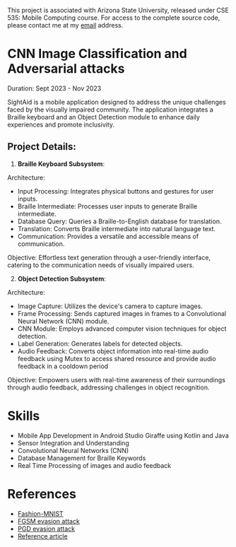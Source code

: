 This project is associated with Arizona State University, released under CSE 535: Mobile Computing course. For access to the complete source code, please contact me at my [email](asroideva@gmail.com) address.

# CNN Image Classification and Adversarial attacks
Duration: Sept 2023 - Nov 2023

SightAid is a mobile application designed to address the unique challenges faced by the visually impaired community. The application integrates a Braille keyboard and an Object Detection module to enhance daily experiences and promote inclusivity.

## Project Details:
1. **Braille Keyboard Subsystem**:

Architecture:
- Input Processing: Integrates physical buttons and gestures for user inputs.
- Braille Intermediate: Processes user inputs to generate Braille intermediate.
- Database Query: Queries a Braille-to-English database for translation.
- Translation: Converts Braille intermediate into natural language text.
- Communication: Provides a versatile and accessible means of communication.

Objective: Effortless text generation through a user-friendly interface, catering to the communication needs of visually impaired users.

2. **Object Detection Subsystem**:

Architecture:
- Image Capture: Utilizes the device's camera to capture images.
- Frame Processing: Sends captured images in frames to a Convolutional Neural Network (CNN) module.
- CNN Module: Employs advanced computer vision techniques for object detection.
- Label Generation: Generates labels for detected objects.
- Audio Feedback: Converts object information into real-time audio feedback using Mutex to access shared resource and provide audio feedback in a cooldown period

Objective: Empowers users with real-time awareness of their surroundings through audio feedback, addressing challenges in object recognition.

# Skills
- Mobile App Development in Android Studio Giraffe using Kotlin and Java
- Sensor Integration and Understanding
- Convolutional Neural Networks (CNN)
- Database Management for Braille Keywords
- Real Time Processing of images and audio feedback

# References
- [Fashion-MNIST](https://github.com/zalandoresearch/fashion-mnist)
- [FGSM evasion attack](https://arxiv.org/abs/1412.6572)
- [PGD evasion attack](https://arxiv.org/pdf/1706.06083.pdf)
- [Reference article](https://medium.com/swlh/gradient-based-adversarial-attacks-an-introduction-526238660dc9)